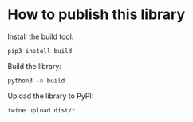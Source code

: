 # How to publish this library

Install the build tool:

```sh
pip3 install build
```

Build the library:

```sh
python3 -m build
```

Upload the library to PyPI:

```sh
twine upload dist/*
```

